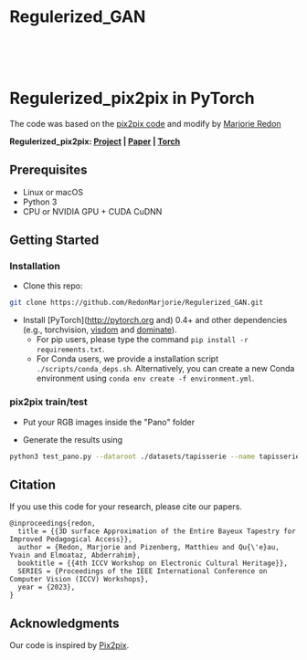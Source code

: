 # Regulerized_GAN
<br><br><br>

# Regulerized_pix2pix in PyTorch

The code was based on the [pix2pix code](https://github.com/phillipi/pix2pix) and modify by [Marjorie Redon](https://github.com/RedonMarjorie)

**Regulerized_pix2pix:  [Project](https://redon213.users.greyc.fr/) |  [Paper](https://openaccess.thecvf.com/content/ICCV2023W/e-Heritage/html/Redon_3D_Surface_Approximation_of_the_Entire_Bayeux_Tapestry_for_Improved_ICCVW_2023_paper.html) |  [Torch](https://github.com/RedonMarjorie/Regulerized_GAN)**

## Prerequisites
- Linux or macOS
- Python 3
- CPU or NVIDIA GPU + CUDA CuDNN

## Getting Started
### Installation

- Clone this repo:
```bash
git clone https://github.com/RedonMarjorie/Regulerized_GAN.git
```

- Install [PyTorch](http://pytorch.org and) 0.4+ and other dependencies (e.g., torchvision, [visdom](https://github.com/facebookresearch/visdom) and [dominate](https://github.com/Knio/dominate)).
  - For pip users, please type the command `pip install -r requirements.txt`.
  - For Conda users, we provide a installation script `./scripts/conda_deps.sh`. Alternatively, you can create a new Conda environment using `conda env create -f environment.yml`.

### pix2pix train/test
- Put your RGB images inside the "Pano" folder

- Generate the results using
```bash
python3 test_pano.py --dataroot ./datasets/tapisserie --name tapisserie --model pix2pix --direction BtoA
```

## Citation
If you use this code for your research, please cite our papers.
```
@inproceedings{redon,
  title = {{3D surface Approximation of the Entire Bayeux Tapestry for Improved Pedagogical Access}},
  author = {Redon, Marjorie and Pizenberg, Matthieu and Qu{\'e}au, Yvain and Elmoataz, Abderrahim},
  booktitle = {{4th ICCV Workshop on Electronic Cultural Heritage}},
  SERIES = {Proceedings of the IEEE International Conference on Computer Vision (ICCV) Workshops},
  year = {2023},
}
```

## Acknowledgments
Our code is inspired by [Pix2pix](https://github.com/phillipi/pix2pix).
